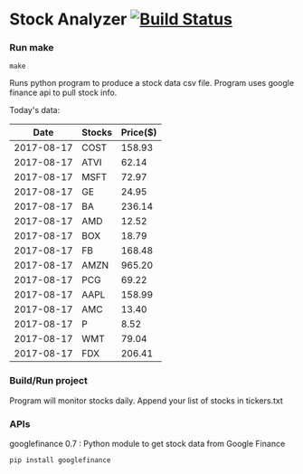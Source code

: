 # Stock Analyzer [![Build Status](https://travis-ci.org/ogoyal/StockAnalyzer.svg?branch=master)](https://travis-ci.org/ogoyal/StockAnalyzer)

### Run make
```
make
```

Runs python program to produce a stock data csv file. Program uses google finance api to pull stock info.

Today's data:

| Date| Stocks| Price($) | 
| --- | --- | ---  | 
| 2017-08-17| COST| 158.93 | 
| 2017-08-17| ATVI| 62.14 | 
| 2017-08-17| MSFT| 72.97 | 
| 2017-08-17| GE| 24.95 | 
| 2017-08-17| BA| 236.14 | 
| 2017-08-17| AMD| 12.52 | 
| 2017-08-17| BOX| 18.79 | 
| 2017-08-17| FB| 168.48 | 
| 2017-08-17| AMZN| 965.20 | 
| 2017-08-17| PCG| 69.22 | 
| 2017-08-17| AAPL| 158.99 | 
| 2017-08-17| AMC| 13.40 | 
| 2017-08-17| P| 8.52 | 
| 2017-08-17| WMT| 79.04 | 
| 2017-08-17| FDX| 206.41 | 

### Build/Run project

Program will monitor stocks daily. Append your list of stocks in tickers.txt

### APIs
googlefinance 0.7 : Python module to get stock data from Google Finance

```
pip install googlefinance
```

